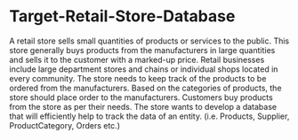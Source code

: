 # Target-Retail-Store-Database
A retail store sells small quantities of products or services to the public. This store generally buys products from the manufacturers in large quantities and sells it to the customer with a marked-up price. Retail businesses include large department stores and chains or individual shops located in every community. The store needs to keep track of the products to be ordered from the manufacturers. Based on the categories of products, the store should place order to the manufacturers. Customers buy products from the store as per their needs. The store wants to develop a database that will efficiently help to track the data of an entity. (i.e. Products, Supplier, ProductCategory, Orders etc.)

